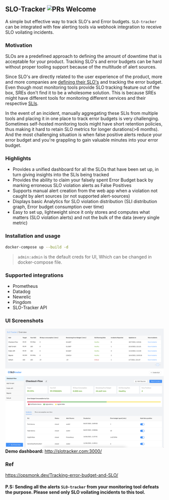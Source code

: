 ## SLO-Tracker ![PRs Welcome](https://img.shields.io/badge/PRs-welcome-brightgreen.svg?style=flat-square) 
A simple but effective way to track SLO's and Error budgets. `SLO-tracker` can be integrated with few alerting tools via webhook integration to receive SLO voilating incidents. 

### Motivation
SLOs are a predefined approach to defining the amount of downtime that is acceptable for your product. Tracking SLO's and error budgets can be hard without proper tooling support because of the multitude of alert sources. 

Since SLO's are directly related to the user experience of the product, more and more companies are [defining their SLO's](https://cloud.google.com/blog/products/devops-sre/availability-part-deux-cre-life-lessons) and tracking the error budget. Even though most monitoring tools provide SLO tracking feature out of the box, SREs don't find it to be a wholesome solution. This is because SREs might have different tools for monitoring different services and their respective [SLIs](https://newrelic.com/blog/best-practices/best-practices-for-setting-slos-and-slis-for-modern-complex-systems). 

In the event of an incident, manually aggregating these SLIs from multiple tools and placing it in one place to track error budgets is very challenging. Sometimes self-hosted monitoring tools might have short retention policies, thus making it hard to retain SLO metrics for longer durations(>6 months). And the most challenging situation is when false positive alerts reduce your error budget and you're grappling to gain valuable minutes into your error budget. 

### Highlights
- Provides a unified dashboard for all the SLOs that have been set up, in turn giving insights into the SLIs being tracked
- Provides the ability to claim your falsely spent Error Budget back by marking erroneous SLO violation alerts as False Positives
- Supports manual alert creation from the web app when a violation not caught by alert sources (or not supported alert-sources)
- Displays basic Analytics for SLO violation distribution (SLI distribution graph, Error budget consumption over time)
- Easy to set up, lightweight since it only stores and computes what matters (SLO violation alerts) and not the bulk of the data (every single metric) 

### Installation and usage
```sh    
docker-compose up --build -d      
```    
> `admin:admin` is the default creds for UI, Which can be changed in docker-compose file.

### Supported integrations
- Prometheus
- Datadog
- Newrelic
- Pingdom
- SLO-Tracker API 

### UI Screenshots
![SLO-Overview](images/slo-overview.png) 
![SLO-InDetailed](images/detailed-slo.png)
**Demo dashboard:** http://slotracker.com:3000/
### Ref
https://opsmonk.dev/Tracking-error-budget-and-SLO/  

#### P.S: Sending all the alerts `SLO-tracker` from your monitoring tool defeats the purpose. Please send only SLO voilating incidents to this tool.
